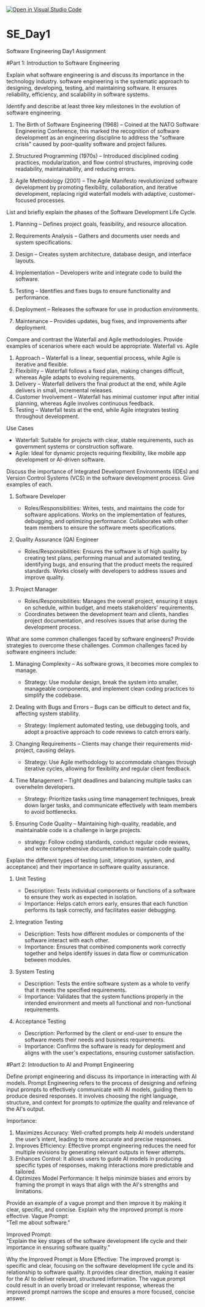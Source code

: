 [![Open in Visual Studio Code](https://classroom.github.com/assets/open-in-vscode-2e0aaae1b6195c2367325f4f02e2d04e9abb55f0b24a779b69b11b9e10269abc.svg)](https://classroom.github.com/online_ide?assignment_repo_id=18661255&assignment_repo_type=AssignmentRepo)
# SE_Day1
Software Engineering Day1 Assignment

#Part 1: Introduction to Software Engineering

Explain what software engineering is and discuss its importance in the technology industry.
software engineering is the systematic approach to designing, developing, testing, and maintaining software. 
It ensures reliability, efficiency, and scalability in software systems.


Identify and describe at least three key milestones in the evolution of software engineering.
1. The Birth of Software Engineering (1968) – Coined at the NATO Software Engineering Conference, this marked the recognition of software development as an engineering discipline to address the "software crisis" caused by poor-quality software and project failures.  

2. Structured Programming (1970s) – Introduced disciplined coding practices, modularization, and flow control structures, improving code readability, maintainability, and reducing errors.  

3. Agile Methodology (2001) – The Agile Manifesto revolutionized software development by promoting flexibility, collaboration, and iterative development, replacing rigid waterfall models with adaptive, customer-focused processes.


List and briefly explain the phases of the Software Development Life Cycle.
1. Planning – Defines project goals, feasibility, and resource allocation.  

2. Requirements Analysis – Gathers and documents user needs and system specifications.  

3. Design – Creates system architecture, database design, and interface layouts.  

4. Implementation – Developers write and integrate code to build the software.  

5. Testing – Identifies and fixes bugs to ensure functionality and performance.  

6. Deployment – Releases the software for use in production environments.  

7. Maintenance – Provides updates, bug fixes, and improvements after deployment.


Compare and contrast the Waterfall and Agile methodologies. Provide examples of scenarios where each would be appropriate.
Waterfall vs. Agile 

1. Approach – Waterfall is a linear, sequential process, while Agile is iterative and flexible.  
2. Flexibility – Waterfall follows a fixed plan, making changes difficult, whereas Agile adapts to evolving requirements.  
3. Delivery – Waterfall delivers the final product at the end, while Agile delivers in small, incremental releases.  
4. Customer Involvement – Waterfall has minimal customer input after initial planning, whereas Agile involves continuous feedback.  
5. Testing – Waterfall tests at the end, while Agile integrates testing throughout development.  

Use Cases
- Waterfall: Suitable for projects with clear, stable requirements, such as government systems or construction software.  
- Agile: Ideal for dynamic projects requiring flexibility, like mobile app development or AI-driven software.





Discuss the importance of Integrated Development Environments (IDEs) and Version Control Systems (VCS) in the software development process. Give examples of each.
1. Software Developer  
   - Roles/Responsibilities: Writes, tests, and maintains the code for software applications. Works on the implementation of features, debugging,
     and optimizing performance. Collaborates with other team members to ensure the software meets specifications.

2. Quality Assurance (QA) Engineer  
   - Roles/Responsibilities: Ensures the software is of high quality by creating test plans, performing manual and automated testing, identifying bugs,
     and ensuring that the product meets the required standards. Works closely with developers to address issues and improve quality.

3. Project Manager  
   - Roles/Responsibilities: Manages the overall project, ensuring it stays on schedule, within budget, and meets stakeholders' requirements.
   -  Coordinates between the development team and clients, handles project documentation, and resolves issues that arise during the development process.


What are some common challenges faced by software engineers? Provide strategies to overcome these challenges.
Common challenges faced by software engineers include:

1. Managing Complexity – As software grows, it becomes more complex to manage.
   - Strategy: Use modular design, break the system into smaller, manageable components, and implement clean coding practices to simplify the codebase.

2. Dealing with Bugs and Errors – Bugs can be difficult to detect and fix, affecting system stability.
   - Strategy: Implement automated testing, use debugging tools, and adopt a proactive approach to code reviews to catch errors early.

3. Changing Requirements – Clients may change their requirements mid-project, causing delays.
   - Strategy: Use Agile methodology to accommodate changes through iterative cycles, allowing for flexibility and regular client feedback.

4. Time Management – Tight deadlines and balancing multiple tasks can overwhelm developers.
   - Strategy: Prioritize tasks using time management techniques, break down larger tasks, and communicate effectively with team members to avoid bottlenecks.

5. Ensuring Code Quality – Maintaining high-quality, readable, and maintainable code is a challenge in large projects.
   - strategy: Follow coding standards, conduct regular code reviews, and write comprehensive documentation to maintain code quality.


Explain the different types of testing (unit, integration, system, and acceptance) and their importance in software quality assurance.
1. Unit Testing  
   - Description: Tests individual components or functions of a software to ensure they work as expected in isolation.
   - Importance: Helps catch errors early, ensures that each function performs its task correctly, and facilitates easier debugging.

2. Integration Testing  
   - Description: Tests how different modules or components of the software interact with each other.
   - Importance: Ensures that combined components work correctly together and helps identify issues in data flow or communication between modules.

3. System Testing  
   - Description: Tests the entire software system as a whole to verify that it meets the specified requirements.
   - Importance: Validates that the system functions properly in the intended environment and meets all functional and non-functional requirements.

4. Acceptance Testing  
   - Description: Performed by the client or end-user to ensure the software meets their needs and business requirements.
   - Importance: Confirms the software is ready for deployment and aligns with the user's expectations, ensuring customer satisfaction.


#Part 2: Introduction to AI and Prompt Engineering


Define prompt engineering and discuss its importance in interacting with AI models.
Prompt Engineering refers to the process of designing and refining input prompts to effectively communicate with AI models, guiding them to produce desired responses. It involves choosing the right language, structure, and context for prompts to optimize the quality and relevance of the AI's output.

Importance: 
1. Maximizes Accuracy: Well-crafted prompts help AI models understand the user’s intent, leading to more accurate and precise responses.
2. Improves Efficiency: Effective prompt engineering reduces the need for multiple revisions by generating relevant outputs in fewer attempts.
3. Enhances Control: It allows users to guide AI models in producing specific types of responses, making interactions more predictable and tailored.
4. Optimizes Model Performance: It helps minimize biases and errors by framing the prompt in ways that align with the AI's strengths and limitations.


Provide an example of a vague prompt and then improve it by making it clear, specific, and concise. Explain why the improved prompt is more effective.
Vague Prompt:  
"Tell me about software."

Improved Prompt:  
"Explain the key stages of the software development life cycle and their importance in ensuring software quality."

Why the Improved Prompt is More Effective: 
The improved prompt is specific and clear, focusing on the software development life cycle and its relationship to software quality. It provides clear direction, making it easier for the AI to deliver relevant, structured information. The vague prompt could result in an overly broad or irrelevant response, whereas the improved prompt narrows the scope and ensures a more focused, concise answer.
